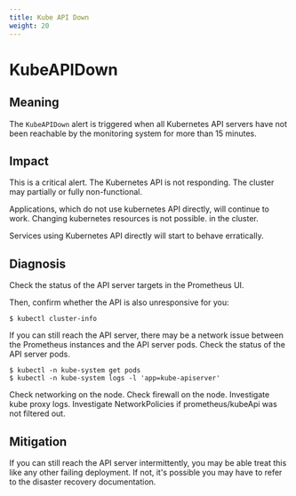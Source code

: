 ```yaml
---
title: Kube API Down
weight: 20
---
```


# KubeAPIDown

## Meaning

The `KubeAPIDown` alert is triggered when all Kubernetes API servers have not
been reachable by the monitoring system for more than 15 minutes.

## Impact

This is a critical alert. The Kubernetes API is not responding. The
cluster may partially or fully non-functional.

Applications, which do not use kubernetes API directly, will continue to work. Changing kubernetes resources is not possible.
in the cluster.

Services using Kubernetes API directly will start to behave erratically.

## Diagnosis

Check the status of the API server targets in the Prometheus UI.

Then, confirm whether the API is also unresponsive for you:

```shell
$ kubectl cluster-info
```

If you can still reach the API server, there may be a network issue between the
Prometheus instances and the API server pods. Check the status of the API server
pods.

```shell
$ kubectl -n kube-system get pods
$ kubectl -n kube-system logs -l 'app=kube-apiserver'
```

Check networking on the node.
Check firewall on the node.
Investigate kube proxy logs.
Investigate NetworkPolicies if prometheus/kubeApi was not filtered out.


## Mitigation

If you can still reach the API server intermittently, you may be able treat this
like any other failing deployment. If not, it's possible you may have to refer
to the disaster recovery documentation.
